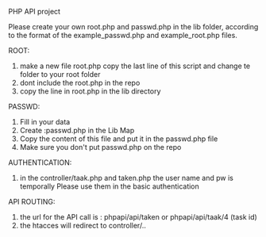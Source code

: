 PHP API project

Please create your own root.php and passwd.php in the lib folder, according to the format of the example_passwd.php and example_root.php files.

ROOT: 
1.	make a new file root.php copy the last line of this script and change te folder to your root folder
2.	dont include the root.php in the repo
3.	copy the line in root.php in the lib directory


PASSWD: 
1.	Fill in your data
2.	Create :passwd.php in the Lib Map
3.	Copy the content of this file and put it in the passwd.php file
4.	Make sure you don't put passwd.php on the repo

AUTHENTICATION:

1. in the controller/taak.php and taken.php the user name and pw is temporally Please use them in the basic authentication

API ROUTING:

1. the url for the API call is : phpapi/api/taken  or phpapi/api/taak/4 (task id)
2. the htacces will redirect to controller/..